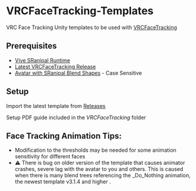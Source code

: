# VRCFaceTracking-Templates

VRC Face Tracking Unity templates to be used with [VRCFaceTracking](https://github.com/benaclejames/VRCFaceTracking)

## Prerequisites

* [Vive SRanipal Runtime](https://developer.vive.com/us/support/sdk/category_howto/how-to-update-vive-eye-tracking-runtime.html)
* [Latest VRCFaceTracking Release](https://github.com/benaclejames/VRCFaceTracking/releases/latest)
* [Avatar with SRanipal Blend Shapes](https://github.com/benaclejames/VRCFaceTracking/wiki/Blend-Shapes-Setup) - Case Sensitive

## Setup 

Import the latest template from [Releases](https://github.com/Adjerry91/VRCFaceTracking-Templates/releases/latest)

Setup PDF guide included in the *VRCFaceTracking* folder

## Face Tracking Animation Tips:

* Modification to the thresholds may be needed for some animation sensitivity for different faces
*	:warning: There is bug on older version of the template that causes animator crashes, severe lag with the avatar to you and others. This is caused when there is many blend trees referencing the _Do_Nothing animation, the newest template v3.1.4 and higher . 

